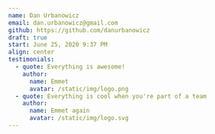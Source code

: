 ```yaml
---
name: Dan Urbanowicz
email: dan.urbanowicz@gmail.com
github: https://github.com/danurbanowicz
draft: true
start: June 25, 2020 9:37 PM
align: center
testimonials:
  - quote: Everything is awesome!
    author:
      name: Emmet
      avatar: /static/img/logo.png
  - quote: Everything is cool when you're part of a team
    author:
      name: Emmet again
      avatar: /static/img/logo.svg
---
```

